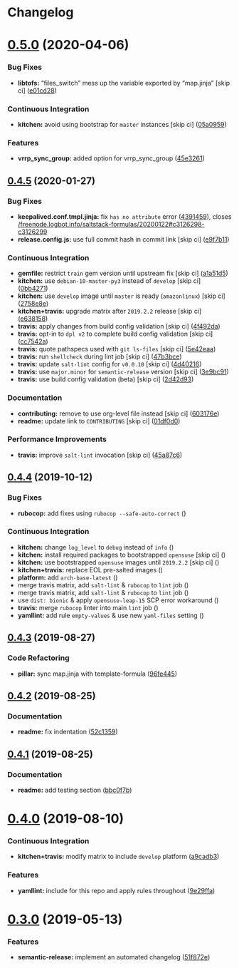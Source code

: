 # Changelog

# [0.5.0](https://github.com/saltstack-formulas/keepalived-formula/compare/v0.4.5...v0.5.0) (2020-04-06)


### Bug Fixes

* **libtofs:** “files_switch” mess up the variable exported by “map.jinja” [skip ci] ([e01cd28](https://github.com/saltstack-formulas/keepalived-formula/commit/e01cd28115d1e0c282dd6d8f68cdf8c514abbe16))


### Continuous Integration

* **kitchen:** avoid using bootstrap for `master` instances [skip ci] ([05a0959](https://github.com/saltstack-formulas/keepalived-formula/commit/05a095954d5195d28af6c8b467ef28eb9e1b18d0))


### Features

* **vrrp_sync_group:** added option for vrrp_sync_group ([45e3261](https://github.com/saltstack-formulas/keepalived-formula/commit/45e3261e53b42e611d2d2ec92135bf554f6500f8))

## [0.4.5](https://github.com/saltstack-formulas/keepalived-formula/compare/v0.4.4...v0.4.5) (2020-01-27)


### Bug Fixes

* **keepalived.conf.tmpl.jinja:** fix `has no attribute` error ([4391459](https://github.com/saltstack-formulas/keepalived-formula/commit/4391459df8cabb4818e54f54b92d5ca067671956)), closes [/freenode.logbot.info/saltstack-formulas/20200122#c3126298-c3126299](https://github.com//freenode.logbot.info/saltstack-formulas/20200122/issues/c3126298-c3126299)
* **release.config.js:** use full commit hash in commit link [skip ci] ([e9f7b11](https://github.com/saltstack-formulas/keepalived-formula/commit/e9f7b11db30e370d37059e599f35130e1137dd0a))


### Continuous Integration

* **gemfile:** restrict `train` gem version until upstream fix [skip ci] ([a1a51d5](https://github.com/saltstack-formulas/keepalived-formula/commit/a1a51d58421ed65f56703a5b011178fc5122e26f))
* **kitchen:** use `debian-10-master-py3` instead of `develop` [skip ci] ([0bb4271](https://github.com/saltstack-formulas/keepalived-formula/commit/0bb4271c89b2a64ae536e08047eb835c121dac90))
* **kitchen:** use `develop` image until `master` is ready (`amazonlinux`) [skip ci] ([2758e8e](https://github.com/saltstack-formulas/keepalived-formula/commit/2758e8ebf360be54682ee09b59a5f2767f721bbd))
* **kitchen+travis:** upgrade matrix after `2019.2.2` release [skip ci] ([e638158](https://github.com/saltstack-formulas/keepalived-formula/commit/e6381581fad1568e7f21f34776ca46a6cd137d36))
* **travis:** apply changes from build config validation [skip ci] ([4f492da](https://github.com/saltstack-formulas/keepalived-formula/commit/4f492dafff1da17a180e63181ab5c509e65cb189))
* **travis:** opt-in to `dpl v2` to complete build config validation [skip ci] ([cc7542a](https://github.com/saltstack-formulas/keepalived-formula/commit/cc7542a93f03dc8bedb5bb7ac54c2bf17d30cd02))
* **travis:** quote pathspecs used with `git ls-files` [skip ci] ([5e42eaa](https://github.com/saltstack-formulas/keepalived-formula/commit/5e42eaaa56f45a1b4c2f60fa9087f7006c865bcc))
* **travis:** run `shellcheck` during lint job [skip ci] ([47b3bce](https://github.com/saltstack-formulas/keepalived-formula/commit/47b3bce96b50f5059db0c7011497ca0a0406bcf8))
* **travis:** update `salt-lint` config for `v0.0.10` [skip ci] ([4d40216](https://github.com/saltstack-formulas/keepalived-formula/commit/4d4021675480cb44e6084a5b91ec5c9963ce831f))
* **travis:** use `major.minor` for `semantic-release` version [skip ci] ([3e9bc91](https://github.com/saltstack-formulas/keepalived-formula/commit/3e9bc91558ade2614f8de256092bfad8179feb4e))
* **travis:** use build config validation (beta) [skip ci] ([2d42d93](https://github.com/saltstack-formulas/keepalived-formula/commit/2d42d932463df75931a721ab9c7f3dbe6a584767))


### Documentation

* **contributing:** remove to use org-level file instead [skip ci] ([603176e](https://github.com/saltstack-formulas/keepalived-formula/commit/603176eec75d8602944904e2c389d483d8d34a52))
* **readme:** update link to `CONTRIBUTING` [skip ci] ([01df0d0](https://github.com/saltstack-formulas/keepalived-formula/commit/01df0d0097457cc28fbde9fd5a542848c37804f2))


### Performance Improvements

* **travis:** improve `salt-lint` invocation [skip ci] ([45a87c6](https://github.com/saltstack-formulas/keepalived-formula/commit/45a87c67fd28e8f78a887a0a7453dd7d7c9b43d7))

## [0.4.4](https://github.com/saltstack-formulas/keepalived-formula/compare/v0.4.3...v0.4.4) (2019-10-12)


### Bug Fixes

* **rubocop:** add fixes using `rubocop --safe-auto-correct` ([](https://github.com/saltstack-formulas/keepalived-formula/commit/ce52e09))


### Continuous Integration

* **kitchen:** change `log_level` to `debug` instead of `info` ([](https://github.com/saltstack-formulas/keepalived-formula/commit/676b623))
* **kitchen:** install required packages to bootstrapped `opensuse` [skip ci] ([](https://github.com/saltstack-formulas/keepalived-formula/commit/eaaaf9e))
* **kitchen:** use bootstrapped `opensuse` images until `2019.2.2` [skip ci] ([](https://github.com/saltstack-formulas/keepalived-formula/commit/3419a72))
* **kitchen+travis:** replace EOL pre-salted images ([](https://github.com/saltstack-formulas/keepalived-formula/commit/2de0ca2))
* **platform:** add `arch-base-latest` ([](https://github.com/saltstack-formulas/keepalived-formula/commit/39f1205))
* merge travis matrix, add `salt-lint` & `rubocop` to `lint` job ([](https://github.com/saltstack-formulas/keepalived-formula/commit/ff62d0b))
* merge travis matrix, add `salt-lint` & `rubocop` to `lint` job ([](https://github.com/saltstack-formulas/keepalived-formula/commit/0645ea6))
* use `dist: bionic` & apply `opensuse-leap-15` SCP error workaround ([](https://github.com/saltstack-formulas/keepalived-formula/commit/2cb407f))
* **travis:** merge `rubocop` linter into main `lint` job ([](https://github.com/saltstack-formulas/keepalived-formula/commit/49892c0))
* **yamllint:** add rule `empty-values` & use new `yaml-files` setting ([](https://github.com/saltstack-formulas/keepalived-formula/commit/0b782d6))

## [0.4.3](https://github.com/saltstack-formulas/keepalived-formula/compare/v0.4.2...v0.4.3) (2019-08-27)


### Code Refactoring

* **pillar:** sync map.jinja with template-formula ([96fe445](https://github.com/saltstack-formulas/keepalived-formula/commit/96fe445))

## [0.4.2](https://github.com/saltstack-formulas/keepalived-formula/compare/v0.4.1...v0.4.2) (2019-08-25)


### Documentation

* **readme:** fix indentation ([52c1359](https://github.com/saltstack-formulas/keepalived-formula/commit/52c1359))

## [0.4.1](https://github.com/saltstack-formulas/keepalived-formula/compare/v0.4.0...v0.4.1) (2019-08-25)


### Documentation

* **readme:** add testing section ([bbc0f7b](https://github.com/saltstack-formulas/keepalived-formula/commit/bbc0f7b))

# [0.4.0](https://github.com/saltstack-formulas/keepalived-formula/compare/v0.3.0...v0.4.0) (2019-08-10)


### Continuous Integration

* **kitchen+travis:** modify matrix to include `develop` platform ([a9cadb3](https://github.com/saltstack-formulas/keepalived-formula/commit/a9cadb3))


### Features

* **yamllint:** include for this repo and apply rules throughout ([9e29ffa](https://github.com/saltstack-formulas/keepalived-formula/commit/9e29ffa))

# [0.3.0](https://github.com/saltstack-formulas/keepalived-formula/compare/v0.2.0...v0.3.0) (2019-05-13)


### Features

* **semantic-release:** implement an automated changelog ([51f872e](https://github.com/saltstack-formulas/keepalived-formula/commit/51f872e))
